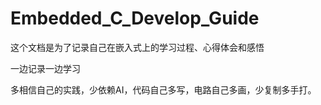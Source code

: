 # Embedded_C_Develop_Guide
这个文档是为了记录自己在嵌入式上的学习过程、心得体会和感悟

一边记录一边学习

多相信自己的实践，少依赖AI，代码自己多写，电路自己多画，少复制多手打。

